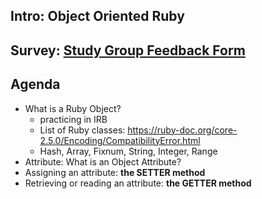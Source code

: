 ## Intro: Object Oriented Ruby
## Survey: [Study Group Feedback Form](https://theflatironschool.typeform.com/to/jMLdwE)

## Agenda
- What is a Ruby Object?
	- practicing in IRB
	- List of Ruby classes: https://ruby-doc.org/core-2.5.0/Encoding/CompatibilityError.html
	- Hash, Array, Fixnum, String, Integer, Range
- Attribute: What is an Object Attribute?
- Assigning an attribute: **the SETTER method**
- Retrieving or reading an attribute: **the GETTER method**